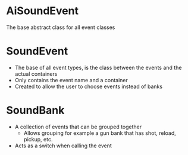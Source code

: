 # AiSoundEvent
The base abstract class for all event classes
# SoundEvent
- The base of all event types, is the class between the events and the actual containers
- Only contains the event name and a container
- Created to allow the user to choose events instead of banks 
# SoundBank
- A collection of events that can be grouped together
	- Allows grouping for example a gun bank that has shot, reload, pickup, etc.
- Acts as a switch when calling the event